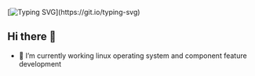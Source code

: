 [![Typing SVG](https://readme-typing-svg.demolab.com?font=Fira+Code&pause=1000&color=1CB2FF&center=true&width=435&lines=Keep+going%2C+never+stop.)](https://git.io/typing-svg)
## Hi there 👋
- 🔭 I’m currently working linux operating system and component feature development

<!--
**prownd/prownd** is a ✨ _special_ ✨ repository because its `README.md` (this file) appears on your GitHub profile.

Here are some ideas to get you started:

- 🔭 I’m currently working on ...
- 🌱 I’m currently learning ...
- 👯 I’m looking to collaborate on ...
- 🤔 I’m looking for help with ...
- 💬 Ask me about ...
- 📫 How to reach me: ...
- 😄 Pronouns: ...
- ⚡ Fun fact: ...
-->
